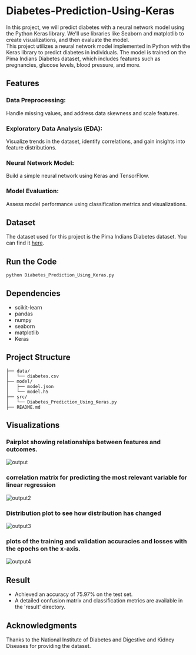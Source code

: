 # Diabetes-Prediction-Using-Keras
In this project, we will predict diabetes with a neural network model using the Python Keras library. We'll use libraries like Seaborn and matplotlib to create visualizations, and then evaluate the model.  
This project utilizes a neural network model implemented in Python with the Keras library to predict diabetes in individuals. The model is trained on the Pima Indians Diabetes dataset, which includes features such as pregnancies, glucose levels, blood pressure, and more.

## Features
### Data Preprocessing: 
Handle missing values, and address data skewness and scale features.
### Exploratory Data Analysis (EDA): 
Visualize trends in the dataset, identify correlations, and gain insights into feature distributions.
### Neural Network Model: 
Build a simple neural network using Keras and TensorFlow.
### Model Evaluation: 
Assess model performance using classification metrics and visualizations.

## Dataset
The dataset used for this project is the Pima Indians Diabetes dataset. You can find it [here](https://www.kaggle.com/datasets/uciml/pima-indians-diabetes-database).

## Run the Code
```
python Diabetes_Prediction_Using_Keras.py

```
## Dependencies
 * scikit-learn
 * pandas
 * numpy
 * seaborn
 * matplotlib
 * Keras

## Project Structure
```
├── data/
│   └── diabetes.csv
├── model/
│   ├── model.json
│   └── model.h5
├── src/
│   └── Diabetes_Prediction_Using_Keras.py
├── README.md

```
## Visualizations

### Pairplot showing relationships between features and outcomes.

![output](https://github.com/radhika3131/Diabetes-Prediction-Using-Keras/assets/102825662/8d6f598c-48f0-4ec7-8361-2ead6aeb7352)


### correlation matrix for predicting the most relevant variable for linear regression

![output2](https://github.com/radhika3131/Diabetes-Prediction-Using-Keras/assets/102825662/6c955d27-43f2-46ad-a31a-766e55f8615f)


### Distribution plot to see how distribution has changed

![output3](https://github.com/radhika3131/Diabetes-Prediction-Using-Keras/assets/102825662/5ca59dc9-69fd-499e-a5db-dc5a083bbe46)


### plots of the training and validation accuracies and losses with the epochs on the x-axis. 

![output4](https://github.com/radhika3131/Diabetes-Prediction-Using-Keras/assets/102825662/96a694af-d470-4a18-84d7-1a88159f5cc6)


## Result
* Achieved an accuracy of 75.97% on the test set.
* A detailed confusion matrix and classification metrics are available in the 'result' directory.

## Acknowledgments
Thanks to the National Institute of Diabetes and Digestive and Kidney Diseases for providing the dataset.
